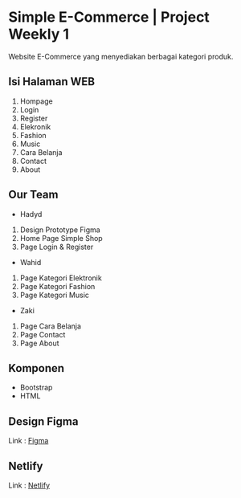 
# Simple E-Commerce | Project Weekly 1 

Website E-Commerce yang menyediakan berbagai kategori produk.

## Isi Halaman WEB 

1. Hompage 
2. Login
3. Register
4. Elekronik
5. Fashion
6. Music
7. Cara Belanja
8. Contact
9. About

## Our Team 

- Hadyd
1. Design Prototype Figma
2. Home Page Simple Shop
3. Page Login & Register
   
- Wahid
1. Page Kategori Elektronik
2. Page Kategori Fashion
3. Page Kategori Music
  
- Zaki
1. Page Cara Belanja
2. Page Contact
3. Page About

## Komponen
- Bootstrap
- HTML
  

## Design Figma
Link : [Figma](https://www.figma.com/file/z1ZWWZl0RZRZAb85mH63Fw/Simple-Online-Shop-Impact-Byte-Cute-Cordelia?node-id=0%3A1) 

## Netlify
Link : [Netlify](https://simpleshopproject.netlify.com/)

  
